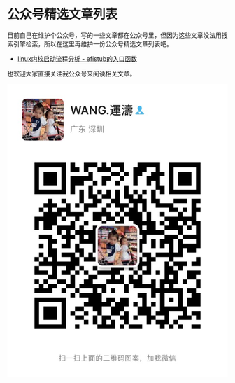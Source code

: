 # 公众号精选文章列表

目前自己在维护个公众号，写的一些文章都在公众号里，但因为这些文章没法用搜索引擎检索，所以在这里再维护一份公众号精选文章列表吧。

- [linux内核启动流程分析 - efistub的入口函数](https://mp.weixin.qq.com/s?__biz=MzUxNDUwOTc0Nw==&tempkey=MTA2NF9sYk11a21XYXB0UHVvTnRzY0FfYmQwTFFhSXVUYmMwRkJSUGFsRk44VEx4TDJlazl3OFBiZm1FaFFHdUZnYk0yMlFmYmkwSGMtWVlOTTBISnFFZVZ1ZGNWWnhMWVNQQy1YTVBRU3U2WlBmZzc4M01YZ3RQTVdlUlRUVlh1cGVxSE1YbWdCbXctMVRURnJxcExRd0dUQUdYdUdDaTdGZFRsbE95YXB3fn4%3D&chksm=79459bd94e3212cfa1756bb4250cd1e974692ee8f1798c3f39830766daaf7c12c3ae162b9a64#rd)

也欢迎大家直接关注我公众号来阅读相关文章。

![weixin](qrcode.jpg)
